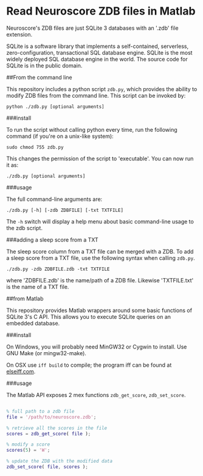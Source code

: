 Read Neuroscore ZDB files in Matlab
==============

Neuroscore's ZDB files are just SQLite 3 databases with an '.zdb' file extension.

SQLite is a software library that implements a self-contained, serverless, zero-configuration, transactional SQL database engine. SQLite is the most widely deployed SQL database engine in the world. The source code for SQLite is in the public domain.

##From the command line

This repository includes a python script ```zdb.py```, which provides the ability to modify ZDB files from the command line. This script can be invoked by:

```
python ./zdb.py [optional arguments]
```
###install

To run the script without calling python every time, run the following command (if you're on a unix-like system):
```
sudo chmod 755 zdb.py
```
This changes the permission of the script to 'executable'.  You can now run it as:

```
./zdb.py [optional arguments]
```

###usage

The full command-line arguments are:

```
./zdb.py [-h] [-zdb ZDBFILE] [-txt TXTFILE]
```
The ```-h``` switch will display a help menu about basic command-line usage to the zdb script.

###adding a sleep score from a TXT

The sleep score column from a TXT file can be merged with a ZDB.  To add a sleep score from a TXT file, use the following syntax when calling ```zdb.py```.

```
./zdb.py -zdb ZDBFILE.zdb -txt TXTFILE 
```
where 'ZDBFILE.zdb' is the name/path of a ZDB file. Likewise 'TXTFILE.txt' is the name of a TXT file.



##from Matlab

This repository provides Matlab wrappers around some basic functions of SQLite 3's C API.  This allows you to execute SQLite queries on an embedded database.


###install
 
On Windows, you will probably need MinGW32 or Cygwin to install. Use GNU Make (or mingw32-make).

On OSX use ```iff build``` to compile; the program iff can be found at [elseiff.com](http://elseiff.com).

###usage

The Matlab API exposes 2 mex functions ```zdb_get_score```, ```zdb_set_score```.


```matlab

% full path to a zdb file
file = '/path/to/neuroscore.zdb';

% retrieve all the scores in the file
scores = zdb_get_score( file );

% modify a score
scores(5) = 'W';

% update the ZDB with the modified data
zdb_set_score( file, scores );


```


